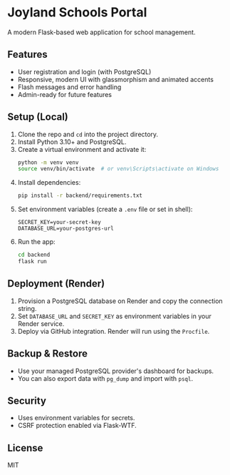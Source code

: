 # Joyland Schools Portal

A modern Flask-based web application for school management.

## Features
- User registration and login (with PostgreSQL)
- Responsive, modern UI with glassmorphism and animated accents
- Flash messages and error handling
- Admin-ready for future features

## Setup (Local)
1. Clone the repo and `cd` into the project directory.
2. Install Python 3.10+ and PostgreSQL.
3. Create a virtual environment and activate it:
	```bash
	python -m venv venv
	source venv/bin/activate  # or venv\Scripts\activate on Windows
	```
4. Install dependencies:
	```bash
	pip install -r backend/requirements.txt
	```
5. Set environment variables (create a `.env` file or set in shell):
	```env
	SECRET_KEY=your-secret-key
	DATABASE_URL=your-postgres-url
	```
6. Run the app:
	```bash
	cd backend
	flask run
	```

## Deployment (Render)
1. Provision a PostgreSQL database on Render and copy the connection string.
2. Set `DATABASE_URL` and `SECRET_KEY` as environment variables in your Render service.
3. Deploy via GitHub integration. Render will run using the `Procfile`.

## Backup & Restore
- Use your managed PostgreSQL provider's dashboard for backups.
- You can also export data with `pg_dump` and import with `psql`.

## Security
- Uses environment variables for secrets.
- CSRF protection enabled via Flask-WTF.

## License
MIT
